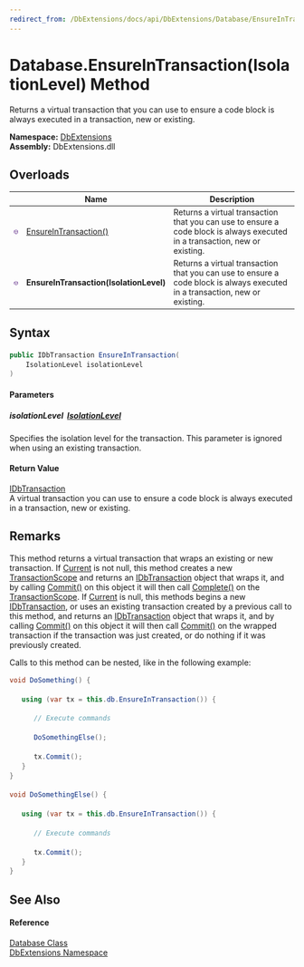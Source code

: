 ```yaml
---
redirect_from: /DbExtensions/docs/api/DbExtensions/Database/EnsureInTransaction_1.html
---
```


Database.EnsureInTransaction(IsolationLevel) Method
===================================================
Returns a virtual transaction that you can use to ensure a code block is always executed in a transaction, new or existing.
  
**Namespace:** [DbExtensions][1]  
**Assembly:** DbExtensions.dll

Overloads
---------

|                  | Name                                    | Description                                                                                                                 |
| ---------------- | --------------------------------------- | --------------------------------------------------------------------------------------------------------------------------- |
| ![Public method] | [EnsureInTransaction()][2]              | Returns a virtual transaction that you can use to ensure a code block is always executed in a transaction, new or existing. |
| ![Public method] | **EnsureInTransaction(IsolationLevel)** | Returns a virtual transaction that you can use to ensure a code block is always executed in a transaction, new or existing. |


Syntax
------

```csharp
public IDbTransaction EnsureInTransaction(
	IsolationLevel isolationLevel
)
```

#### Parameters

##### *isolationLevel*  [IsolationLevel][3]
Specifies the isolation level for the transaction. This parameter is ignored when using an existing transaction.

#### Return Value
[IDbTransaction][4]  
 A virtual transaction you can use to ensure a code block is always executed in a transaction, new or existing.

Remarks
-------
This method returns a virtual transaction that wraps an existing or new transaction. If [Current][5] is not null, this method creates a new [TransactionScope][6] and returns an [IDbTransaction][4] object that wraps it, and by calling [Commit()][7] on this object it will then call [Complete()][8] on the [TransactionScope][6]. If [Current][5] is null, this methods begins a new [IDbTransaction][4], or uses an existing transaction created by a previous call to this method, and returns an [IDbTransaction][4] object that wraps it, and by calling [Commit()][7] on this object it will then call [Commit()][7] on the wrapped transaction if the transaction was just created, or do nothing if it was previously created. 

Calls to this method can be nested, like in the following example:

```csharp
void DoSomething() {

   using (var tx = this.db.EnsureInTransaction()) {

      // Execute commands

      DoSomethingElse();

      tx.Commit();
   }
}

void DoSomethingElse() { 

   using (var tx = this.db.EnsureInTransaction()) {

      // Execute commands

      tx.Commit();
   }
}
```


See Also
--------

#### Reference
[Database Class][9]  
[DbExtensions Namespace][1]  

[1]: ../README.md
[2]: EnsureInTransaction.md
[3]: https://learn.microsoft.com/dotnet/api/system.data.isolationlevel
[4]: https://learn.microsoft.com/dotnet/api/system.data.idbtransaction
[5]: https://learn.microsoft.com/dotnet/api/system.transactions.transaction.current
[6]: https://learn.microsoft.com/dotnet/api/system.transactions.transactionscope
[7]: https://learn.microsoft.com/dotnet/api/system.data.idbtransaction.commit
[8]: https://learn.microsoft.com/dotnet/api/system.transactions.transactionscope.complete
[9]: README.md
[Public method]: ../../icons/pubmethod.svg "Public method"
